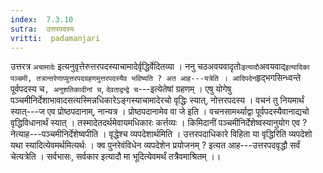 ```yaml
---
index:  7.3.10
sutra:  उत्तरपदस्य
vritti:  padamanjari
---
```


उत्तरत्र `अचामादेः` इत्यनुवृत्तेरुत्तरपदस्याचामादेर्वृद्धिर्वेदितव्या ।
ननु चठअवयवादृतोः` इत्यादौ `अवयवाद्` इत्यादिका पञ्चमी, तत्रान्तरेणाप्युत्तरपदग्रहणमुत्तरपदस्यैव भविष्यति ? अत आह---यत्रेति । आदिपदेन `हृद्भगसिन्ध्वन्ते पूर्वपदस्य च`, अनुशतिकादीनां च`, `देवताद्वन्द्वे च`---इत्येतेषां ग्रहणम् । एषु योगेषु पञ्चमीनिर्देशाभावादसत्यस्मिन्नधिकारेऽङ्गस्याचामादेरचो वृद्धिः स्यात्, नोत्तरपदस्य । वचनं तु नियमार्थं स्यात्---ज एव प्रोष्ठपदानाम्, नान्यत्र । प्रोष्ठपदानामेव वा जे इति । वचनसामर्थ्याद्वा पूर्वपदस्यैवानाद्यचो वृद्धिविधानार्थं स्यात् । तस्मादेतदर्थमेवायमधिकारः कर्त्तव्यः ।
किमिदानीं पञ्चमीनिर्देशेष्वस्यानुयोग एव ? नेत्याह---पञ्चमीनिर्देशेष्वपीति । वृद्धेश्च व्यपदेशार्थमिति । उत्तरपदाधिकारे विहिता या वृद्धिरिति व्यपदेशो यथा स्यादित्येवमर्थमित्यर्थः । क्व पुनरेवंविधेन व्यपदेशेन प्रयोजनम् ? इत्यत आह---उत्तरपदवृद्धौ सर्वं चेत्यत्रेति । सर्वभासः, सर्वकार इत्यादौ मा भूदित्येवमर्थं तत्रैवमाश्रितम् ।।
